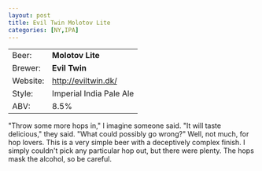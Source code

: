 ```yaml
---
layout: post
title: Evil Twin Molotov Lite
categories: [NY,IPA]
---
```


|          |                         |
|----------|-------------------------|
| Beer:    | __Molotov Lite__        |
| Brewer:  | __Evil Twin__           |
| Website: | <http://eviltwin.dk/>   |
| Style:   | Imperial India Pale Ale |
| ABV:     | 8.5%                    |

"Throw some more hops in," I imagine someone said. "It will taste delicious," they said. "What could possibly go wrong?"  Well, not much, for hop lovers. This is a very simple beer with a deceptively complex finish. I simply couldn't pick any particular hop out, but there were plenty.  The hops mask the alcohol, so be careful.
